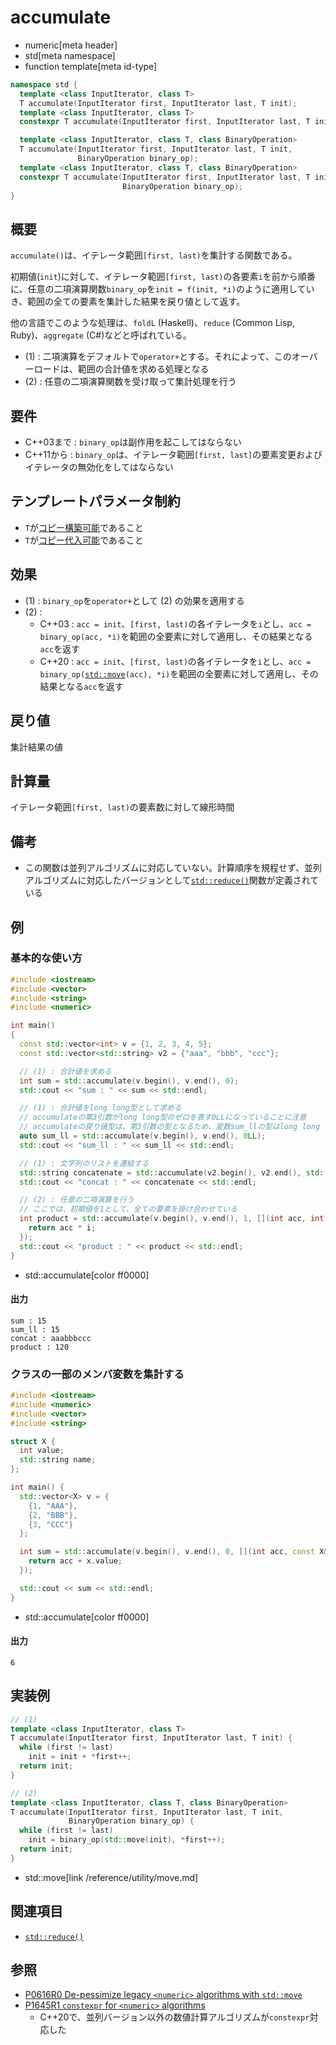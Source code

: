 # accumulate
* numeric[meta header]
* std[meta namespace]
* function template[meta id-type]

```cpp
namespace std {
  template <class InputIterator, class T>
  T accumulate(InputIterator first, InputIterator last, T init);           // (1) C++03
  template <class InputIterator, class T>
  constexpr T accumulate(InputIterator first, InputIterator last, T init); // (1) C++20

  template <class InputIterator, class T, class BinaryOperation>
  T accumulate(InputIterator first, InputIterator last, T init,
               BinaryOperation binary_op);                                 // (2) C++03
  template <class InputIterator, class T, class BinaryOperation>
  constexpr T accumulate(InputIterator first, InputIterator last, T init,
                         BinaryOperation binary_op);                       // (2) C++20
}
```

## 概要
`accumulate()`は、イテレータ範囲`[first, last)`を集計する関数である。

初期値(`init`)に対して、イテレータ範囲`[first, last)`の各要素`i`を前から順番に、任意の二項演算関数`binary_op`を`init = f(init, *i)`のように適用していき、範囲の全ての要素を集計した結果を戻り値として返す。

他の言語でこのような処理は、`foldL` (Haskell)、`reduce` (Common Lisp, Ruby)、`aggregate` (C#)などと呼ばれている。

- (1) : 二項演算をデフォルトで`operator+`とする。それによって、このオーバーロードは、範囲の合計値を求める処理となる
- (2) : 任意の二項演算関数を受け取って集計処理を行う


## 要件
- C++03まで : `binary_op`は副作用を起こしてはならない
- C++11から : `binary_op`は、イテレータ範囲`[first, last]`の要素変更およびイテレータの無効化をしてはならない


## テンプレートパラメータ制約
- `T`が[コピー構築可能](/reference/concepts/copy_constructible.md)であること
- `T`が[コピー代入可能](/reference/type_traits/is_copy_assignable.md)であること


## 効果
- (1) : `binary_op`を`operator+`として (2) の効果を適用する
- (2) :
    - C++03 : `acc = init`、`[first, last)`の各イテレータを`i`とし、`acc = binary_op(acc, *i)`を範囲の全要素に対して適用し、その結果となる`acc`を返す
    - C++20 : `acc = init`、`[first, last)`の各イテレータを`i`とし、`acc = binary_op(`[`std::move`](/reference/utility/move.md)`(acc), *i)`を範囲の全要素に対して適用し、その結果となる`acc`を返す


## 戻り値
集計結果の値


## 計算量
イテレータ範囲`[first, last)`の要素数に対して線形時間


## 備考
- この関数は並列アルゴリズムに対応していない。計算順序を規程せず、並列アルゴリズムに対応したバージョンとして[`std::reduce()`](reduce.md)関数が定義されている


## 例
### 基本的な使い方
```cpp example
#include <iostream>
#include <vector>
#include <string>
#include <numeric>

int main()
{
  const std::vector<int> v = {1, 2, 3, 4, 5};
  const std::vector<std::string> v2 = {"aaa", "bbb", "ccc"};

  // (1) : 合計値を求める
  int sum = std::accumulate(v.begin(), v.end(), 0);
  std::cout << "sum : " << sum << std::endl;

  // (1) : 合計値をlong long型として求める
  // accumulateの第3引数がlong long型のゼロを表す0LLになっていることに注意
  // accumulateの戻り値型は、第3引数の型となるため、変数sum_llの型はlong long
  auto sum_ll = std::accumulate(v.begin(), v.end(), 0LL);
  std::cout << "sum_ll : " << sum_ll << std::endl;

  // (1) : 文字列のリストを連結する
  std::string concatenate = std::accumulate(v2.begin(), v2.end(), std::string());
  std::cout << "concat : " << concatenate << std::endl;

  // (2) : 任意の二項演算を行う
  // ここでは、初期値を1として、全ての要素を掛け合わせている
  int product = std::accumulate(v.begin(), v.end(), 1, [](int acc, int i) {
    return acc * i;
  });
  std::cout << "product : " << product << std::endl;
}
```
* std::accumulate[color ff0000]

#### 出力
```
sum : 15
sum_ll : 15
concat : aaabbbccc
product : 120
```


### クラスの一部のメンバ変数を集計する
```cpp
#include <iostream>
#include <numeric>
#include <vector>
#include <string>

struct X {
  int value;
  std::string name;
};

int main() {
  std::vector<X> v = {
    {1, "AAA"},
    {2, "BBB"},
    {3, "CCC"}
  };

  int sum = std::accumulate(v.begin(), v.end(), 0, [](int acc, const X& x) {
    return acc + x.value;
  });

  std::cout << sum << std::endl;
}
```
* std::accumulate[color ff0000]

#### 出力
```
6
```


## 実装例
```cpp
// (1)
template <class InputIterator, class T>
T accumulate(InputIterator first, InputIterator last, T init) {
  while (first != last)
    init = init + *first++;
  return init;
}

// (2)
template <class InputIterator, class T, class BinaryOperation>
T accumulate(InputIterator first, InputIterator last, T init,
             BinaryOperation binary_op) {
  while (first != last)
    init = binary_op(std::move(init), *first++);
  return init;
}
```
* std::move[link /reference/utility/move.md]


## 関連項目
- [`std::reduce()`](reduce.md)


## 参照
- [P0616R0 De-pessimize legacy `<numeric>` algorithms with `std::move`](http://www.open-std.org/jtc1/sc22/wg21/docs/papers/2017/p0616r0.pdf)
- [P1645R1 `constexpr` for `<numeric>` algorithms](http://www.open-std.org/jtc1/sc22/wg21/docs/papers/2019/p1645r1.html)
    - C++20で、並列バージョン以外の数値計算アルゴリズムが`constexpr`対応した
